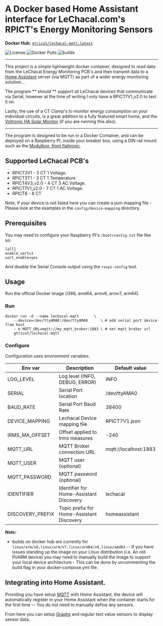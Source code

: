 # A Docker based Home Assistant interface for LeChacal.com's RPICT's Energy Monitoring Sensors

**Docker Hub:** [`gtricot/lechacal-mqtt:latest`](https://hub.docker.com/r/gtricot/lechacal-mqtt/)

![License](https://img.shields.io/github/license/ned-kelly/docker-lechacal-homeassistant.svg) ![Docker Pulls](https://img.shields.io/docker/pulls/gtricot/lechacal-mqtt.png) ![buildx](https://github.com/gtricot/docker-lechacal-homeassistant/workflows/buildx/badge.svg)

----

This project is a simple lightweight docker container, designed to read data from the LeChacal Energy Monitoring PCB's and then transmit data to a [Home Assistant](https://www.home-assistant.io/) server (via MQTT) as part of a wider energy monitoring solution...

The program ** should ** support all LeChacal devices that communicate via Serial, however at the time of writing I only have a RPICT7V1_v2.0 to test it on.

Lastly, the use of a CT Clamp's to monitor energy consumption on your individual circuits, is a great addition to a fully featured smart home, and the [Voltronic HA Solar Monitor](https://github.com/ned-kelly/docker-voltronic-homeassistant) (if you are running this also).

--------------------------------------------------

The program is designed to be run in a Docker Container, and can be deployed on a Raspberry PI, inside your breaker box, using a DIN rail mount such as the [Modulbox, from Italtronic](https://au.rs-online.com/web/p/raspberry-pi-cases/7989818/).

## Supported LeChacal PCB's

- RPICT3V1 - 3 CT 1 Voltage.
- RPICT3T1 - 3 CT 1 Temperature
- RPICT4V3_v2.0 - 4 CT 3 AC Voltage.
- RPICT7V1_v2.0 - 7 CT 1 AC Voltage.
- RPICT8 - 8 CT

Note, if your device is not listed here you can create a json mapping file - Please look at the examples in the `config/device-mapping` directory.

## Prerequisites

You may need to configure your Raspberry PI's `/boot/config.txt` file like so:

```
[all]
enable_uart=1
uart_enable=yes
```

And disable the Serial Console output using the `raspi-config` tool.

## Usage
Run the official Docker image (i386, amd64, armv6, armv7, arm64).

### Run
```
docker run -d --name lechacal-mqtt       \
    --device=/dev/ttyAMA0:/dev/ttyAMA0      \ # add serial port device from host
    - e MQTT_URL=mqtt://my_mqtt_broker:1883 \ # set mqtt broker url
    gtricot/lechacal-mqtt
```

### Configure
Configuration uses environment variables.

| Env var         | Description                                                            | Default value          |
|-----------------|------------------------------------------------------------------------|------------------------|
|LOG_LEVEL        | Log level (INFO, DEBUG, ERROR)                                         | INFO                   |
|SERIAL           | Serial Port location                                                   | /dev/ttyAMA0           |
|BAUD_RATE        | Serial Port Baud Rate                                                  | 38400                  |
|DEVICE_MAPPING   | Lechacal Device mapping file                                           | RPICT7V1.json          |
|IRMS_MA_OFFSET   | Offset applied to Irms measures                                        | -240                   |
|MQTT_URL         | MQTT Broker connection URL                                             | mqtt://localhost:1883  |
|MQTT_USER        | MQTT user     (optional)                                               |                        |
|MQTT_PASSWORD    | MQTT password (optional)                                               |                        |
|IDENTIFIER       | Identifier for Home-Assistant Discovery                                | lechacal               |
|DISCOVERY_PREFIX | Topic prefix for Home-Assistant Discovery                              | homeassistant          |

_**Note:**_

  - builds on docker hub are currently for `linux/arm/v6,linux/arm/v7,linux/arm64/v8,linux/amd64` -- If you have issues standing up the image on your Linux distribution (i.e. An old Pi/ARM device) you may need to manually build the image to support your local device architecture - This can be done by uncommenting the build flag in your docker-compose.yml file.

## Integrating into Home Assistant.

Providing you have setup [MQTT](https://www.home-assistant.io/components/mqtt/) with Home Assistant, the device will automatically register in your Home Assistant when the container starts for the first time -- You do not need to manually define any sensors.

From here you can setup [Graphs](https://www.home-assistant.io/lovelace/history-graph/) and regular text value sensors to display sensor data.

